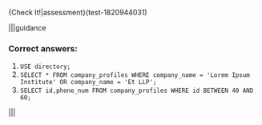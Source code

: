 {Check It!|assessment}(test-1820944031)

|||guidance
### Correct answers: 

1. `USE directory;`
1. `SELECT * FROM company_profiles WHERE company_name = 'Lorem Ipsum Institute' OR company_name = 'Et LLP';`
7. `SELECT id,phone_num FROM company_profiles WHERE id BETWEEN 40 AND 60;`

|||